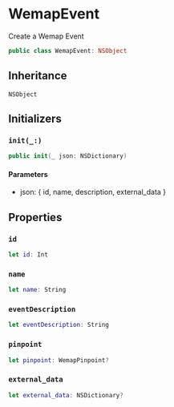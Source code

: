 # WemapEvent

Create a Wemap Event

``` swift
public class WemapEvent: NSObject
```

## Inheritance

`NSObject`

## Initializers

### `init(_:)`

``` swift
public init(_ json: NSDictionary)
```

#### Parameters

  - json: { id, name, description, external\_data }

## Properties

### `id`

``` swift
let id: Int
```

### `name`

``` swift
let name: String
```

### `eventDescription`

``` swift
let eventDescription: String
```

### `pinpoint`

``` swift
let pinpoint: WemapPinpoint?
```

### `external_data`

``` swift
let external_data: NSDictionary?
```
